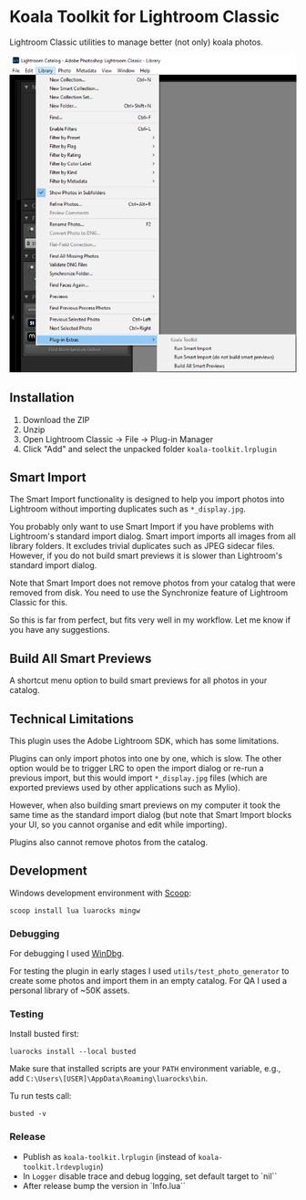 # Koala Toolkit for Lightroom Classic

Lightroom Classic utilities to manage better (not only) koala photos.

![Koala Toolkit for Lightroom Classic](koala-toolkit.png)

## Installation

1. Download the ZIP
2. Unzip
3. Open Lightroom Classic -> File -> Plug-in Manager
4. Click "Add" and select the unpacked folder `koala-toolkit.lrplugin`

## Smart Import

The Smart Import functionality is designed to help you import photos into Lightroom without importing duplicates such as `*_display.jpg`.

You probably only want to use Smart Import if you have problems with Lightroom's standard import dialog. Smart import imports all images from all library folders. It excludes trivial duplicates such as JPEG sidecar files. However, if you do not build smart previews it is slower than Lightroom's standard import dialog.

Note that Smart Import does not remove photos from your catalog that were removed from disk. You need to use the Synchronize feature of Lightroom Classic for this.

So this is far from perfect, but fits very well in my workflow. Let me know if you have any suggestions.

## Build All Smart Previews

A shortcut menu option to build smart previews for all photos in your catalog.

## Technical Limitations

This plugin uses the Adobe Lightroom SDK, which has some limitations.

Plugins can only import photos into one by one, which is slow. The other option would be to trigger LRC to open the import dialog or re-run a previous import, but this would import `*_display.jpg` files (which are exported previews used by other applications such as Mylio).

However, when also building smart previews on my computer it took the same time as the standard import dialog (but note that Smart Import blocks your UI, so you cannot organise and edit while importing).

Plugins also cannot remove photos from the catalog.

## Development

Windows development environment with [Scoop](https://scoop.sh/):

```shell
scoop install lua luarocks mingw
```

### Debugging

For debugging I used [WinDbg](https://learn.microsoft.com/en-us/windows-hardware/drivers/debugger/).

For testing the plugin in early stages I used `utils/test_photo_generator` to create some photos and import them in an empty catalog. For QA I used a personal library of ~50K assets.

### Testing

Install busted first:

```shell
luarocks install --local busted
```

Make sure that installed scripts are your `PATH` environment variable, e.g., add `C:\Users\[USER]\AppData\Roaming\luarocks\bin`.

Tu run tests call:

```shell
busted -v
```

### Release

- Publish as `koala-toolkit.lrplugin` (instead of `koala-toolkit.lrdevplugin`)
- In `Logger` disable trace and debug logging, set default target to `nil``
- After release bump the version in `Info.lua``
